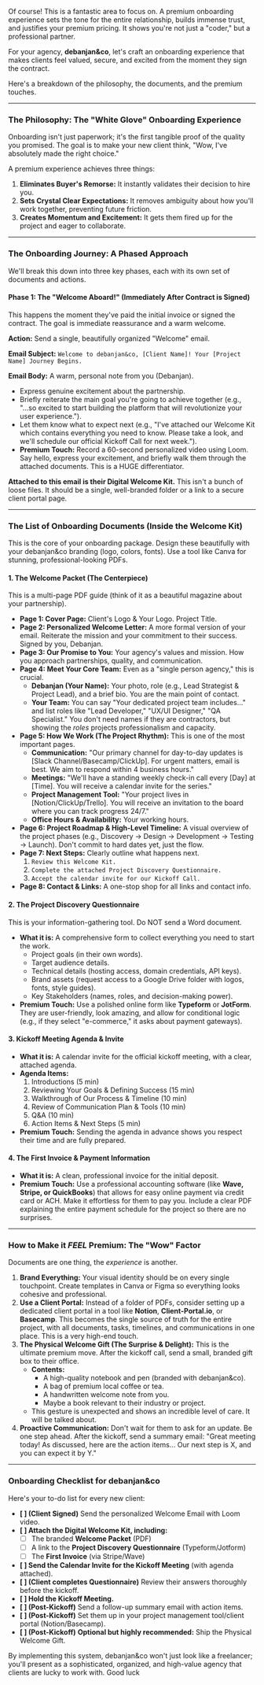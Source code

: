 Of course! This is a fantastic area to focus on. A premium onboarding experience sets the tone for the entire relationship, builds immense trust, and justifies your premium pricing. It shows you're not just a "coder," but a professional partner.

For your agency, **debanjan&co**, let's craft an onboarding experience that makes clients feel valued, secure, and excited from the moment they sign the contract.

Here's a breakdown of the philosophy, the documents, and the premium touches.

---

### The Philosophy: The "White Glove" Onboarding Experience

Onboarding isn't just paperwork; it's the first tangible proof of the quality you promised. The goal is to make your new client think, "Wow, I've absolutely made the right choice."

A premium experience achieves three things:
1.  **Eliminates Buyer's Remorse:** It instantly validates their decision to hire you.
2.  **Sets Crystal Clear Expectations:** It removes ambiguity about how you'll work together, preventing future friction.
3.  **Creates Momentum and Excitement:** It gets them fired up for the project and eager to collaborate.

---

### The Onboarding Journey: A Phased Approach

We'll break this down into three key phases, each with its own set of documents and actions.

#### Phase 1: The "Welcome Aboard!" (Immediately After Contract is Signed)

This happens the moment they've paid the initial invoice or signed the contract. The goal is immediate reassurance and a warm welcome.

**Action:** Send a single, beautifully organized "Welcome" email.

**Email Subject:** `Welcome to debanjan&co, [Client Name]! Your [Project Name] Journey Begins.`

**Email Body:** A warm, personal note from you (Debanjan).
*   Express genuine excitement about the partnership.
*   Briefly reiterate the main goal you're going to achieve together (e.g., "...so excited to start building the platform that will revolutionize your user experience.").
*   Let them know what to expect next (e.g., "I've attached our Welcome Kit which contains everything you need to know. Please take a look, and we'll schedule our official Kickoff Call for next week.").
*   **Premium Touch:** Record a 60-second personalized video using Loom. Say hello, express your excitement, and briefly walk them through the attached documents. This is a HUGE differentiator.

**Attached to this email is their Digital Welcome Kit.** This isn't a bunch of loose files. It should be a single, well-branded folder or a link to a secure client portal page.

---

### The List of Onboarding Documents (Inside the Welcome Kit)

This is the core of your onboarding package. Design these beautifully with your debanjan&co branding (logo, colors, fonts). Use a tool like Canva for stunning, professional-looking PDFs.

#### 1. The Welcome Packet (The Centerpiece)

This is a multi-page PDF guide (think of it as a beautiful magazine about your partnership).

*   **Page 1: Cover Page:** Client's Logo & Your Logo. Project Title.
*   **Page 2: Personalized Welcome Letter:** A more formal version of your email. Reiterate the mission and your commitment to their success. Signed by you, Debanjan.
*   **Page 3: Our Promise to You:** Your agency's values and mission. How you approach partnerships, quality, and communication.
*   **Page 4: Meet Your Core Team:** Even as a "single person agency," this is crucial.
    *   **Debanjan (Your Name):** Your photo, role (e.g., Lead Strategist & Project Lead), and a brief bio. You are the main point of contact.
    *   **Your Team:** You can say "Your dedicated project team includes..." and list roles like "Lead Developer," "UX/UI Designer," "QA Specialist." You don't need names if they are contractors, but showing the *roles* projects professionalism and capacity.
*   **Page 5: How We Work (The Project Rhythm):** This is one of the most important pages.
    *   **Communication:** "Our primary channel for day-to-day updates is [Slack Channel/Basecamp/ClickUp]. For urgent matters, email is best. We aim to respond within 4 business hours."
    *   **Meetings:** "We'll have a standing weekly check-in call every [Day] at [Time]. You will receive a calendar invite for the series."
    *   **Project Management Tool:** "Your project lives in [Notion/ClickUp/Trello]. You will receive an invitation to the board where you can track progress 24/7."
    *   **Office Hours & Availability:** Your working hours.
*   **Page 6: Project Roadmap & High-Level Timeline:** A visual overview of the project phases (e.g., Discovery -> Design -> Development -> Testing -> Launch). Don't commit to hard dates yet, just the flow.
*   **Page 7: Next Steps:** Clearly outline what happens next.
    1.  `Review this Welcome Kit.`
    2.  `Complete the attached Project Discovery Questionnaire.`
    3.  `Accept the calendar invite for our Kickoff Call.`
*   **Page 8: Contact & Links:** A one-stop shop for all links and contact info.

#### 2. The Project Discovery Questionnaire

This is your information-gathering tool. Do NOT send a Word document.

*   **What it is:** A comprehensive form to collect everything you need to start the work.
    *   Project goals (in their own words).
    *   Target audience details.
    *   Technical details (hosting access, domain credentials, API keys).
    *   Brand assets (request access to a Google Drive folder with logos, fonts, style guides).
    *   Key Stakeholders (names, roles, and decision-making power).
*   **Premium Touch:** Use a polished online form like **Typeform** or **JotForm**. They are user-friendly, look amazing, and allow for conditional logic (e.g., if they select "e-commerce," it asks about payment gateways).

#### 3. Kickoff Meeting Agenda & Invite

*   **What it is:** A calendar invite for the official kickoff meeting, with a clear, attached agenda.
*   **Agenda Items:**
    1.  Introductions (5 min)
    2.  Reviewing Your Goals & Defining Success (15 min)
    3.  Walkthrough of Our Process & Timeline (10 min)
    4.  Review of Communication Plan & Tools (10 min)
    5.  Q&A (10 min)
    6.  Action Items & Next Steps (5 min)
*   **Premium Touch:** Sending the agenda in advance shows you respect their time and are fully prepared.

#### 4. The First Invoice & Payment Information

*   **What it is:** A clean, professional invoice for the initial deposit.
*   **Premium Touch:** Use a professional accounting software (like **Wave, Stripe, or QuickBooks**) that allows for easy online payment via credit card or ACH. Make it effortless for them to pay you. Include a clear PDF explaining the entire payment schedule for the project so there are no surprises.

---

### How to Make it *FEEL* Premium: The "Wow" Factor

Documents are one thing, the *experience* is another.

1.  **Brand Everything:** Your visual identity should be on every single touchpoint. Create templates in Canva or Figma so everything looks cohesive and professional.
2.  **Use a Client Portal:** Instead of a folder of PDFs, consider setting up a dedicated client portal in a tool like **Notion**, **Client-Portal.io**, or **Basecamp**. This becomes the single source of truth for the entire project, with all documents, tasks, timelines, and communications in one place. This is a very high-end touch.
3.  **The Physical Welcome Gift (The Surprise & Delight):** This is the ultimate premium move. After the kickoff call, send a small, branded gift box to their office.
    *   **Contents:**
        *   A high-quality notebook and pen (branded with debanjan&co).
        *   A bag of premium local coffee or tea.
        *   A handwritten welcome note from you.
        *   Maybe a book relevant to their industry or project.
    *   This gesture is unexpected and shows an incredible level of care. It will be talked about.
4.  **Proactive Communication:** Don't wait for them to ask for an update. Be one step ahead. After the kickoff, send a summary email: "Great meeting today! As discussed, here are the action items... Our next step is X, and you can expect it by Y."

---

### Onboarding Checklist for debanjan&co

Here's your to-do list for every new client:

*   **[ ] (Client Signed)** Send the personalized Welcome Email with Loom video.
*   **[ ] Attach the Digital Welcome Kit, including:**
    *   [ ] The branded **Welcome Packet** (PDF)
    *   [ ] A link to the **Project Discovery Questionnaire** (Typeform/Jotform)
    *   [ ] The **First Invoice** (via Stripe/Wave)
*   **[ ] Send the Calendar Invite for the Kickoff Meeting** (with agenda attached).
*   **[ ] (Client completes Questionnaire)** Review their answers thoroughly before the kickoff.
*   **[ ] Hold the Kickoff Meeting.**
*   **[ ] (Post-Kickoff)** Send a follow-up summary email with action items.
*   **[ ] (Post-Kickoff)** Set them up in your project management tool/client portal (Notion/Basecamp).
*   **[ ] (Post-Kickoff)** **Optional but highly recommended:** Ship the Physical Welcome Gift.

By implementing this system, debanjan&co won't just look like a freelancer; you'll present as a sophisticated, organized, and high-value agency that clients are lucky to work with. Good luck
